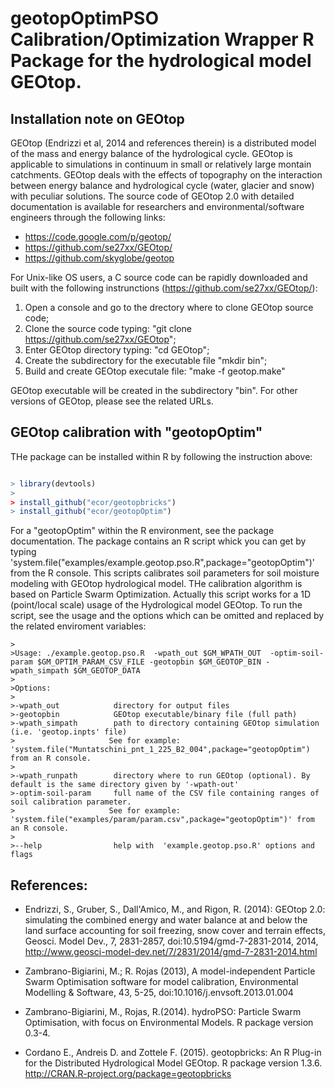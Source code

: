 
# geotopOptimPSO Calibration/Optimization Wrapper R Package for the hydrological model GEOtop.

## Installation note on GEOtop 

GEOtop (Endrizzi et al, 2014 and references therein) is a distributed model of the mass and energy balance of the hydrological cycle. GEOtop is applicable to simulations in continuum in small or relatively large montain catchments. GEOtop deals with the effects of topography on the interaction between energy balance and hydrological cycle (water, glacier and snow) with peculiar solutions. The source code of GEOtop 2.0 with detailed documentation is available for researchers and environmental/software engineers through the following links:

* https://code.google.com/p/geotop/
* https://github.com/se27xx/GEOtop/
* https://github.com/skyglobe/geotop

For  Unix-like OS users, a C source code can be rapidly downloaded and built with the following instrunctions (https://github.com/se27xx/GEOtop/):


1. Open a console and go to the drectory where to clone GEOtop source code;
2. Clone the source code typing: "git clone https://github.com/se27xx/GEOtop";
3. Enter GEOtop directory typing: "cd GEOtop";
4. Create the subdirectory for the executable file  "mkdir bin";
5. Build and create GEOtop executale file: "make -f geotop.make"

GEOtop executable will be created in the subdirectory "bin". 
For other versions of GEOtop, please see the related URLs. 

## GEOtop calibration with "geotopOptim"

THe package can be installed within R by following the instruction above: 
```R

> library(devtools)
>
> install_github("ecor/geotopbricks")
> install_github("ecor/geotopOptim")

```
For a "geotopOptim" within the R environment, see the package documentation. 
The package contains an R script whick you can get by typing 'system.file("examples/example.geotop.pso.R",package="geotopOptim")' from the R console.
This scripts calibrates soil parameters for soil moisture modeling with GEOtop hydrological model. THe calibration algorithm is based on Particle Swarm Optimization. 
Actually this script works for a 1D (point/local scale) usage of the Hydrological model GEOtop. 
To run the script, see the usage and the options which can be omitted and replaced by the related enviroment variables:

```
>
>Usage: ./example.geotop.pso.R  -wpath_out $GM_WPATH_OUT  -optim-soil-param $GM_OPTIM_PARAM_CSV_FILE -geotopbin $GM_GEOTOP_BIN -wpath_simpath $GM_GEOTOP_DATA 
>
>Options: 
>
>-wpath_out            directory for output files
>-geotopbin            GEOtop executable/binary file (full path)
>-wpath_simpath        path to directory containing GEOtop simulation  (i.e. 'geotop.inpts' file)
>					  See for example: 'system.file("Muntatschini_pnt_1_225_B2_004",package="geotopOptim") from an R console.
>
>-wpath_runpath        directory where to run GEOtop (optional). By default is the same directory given by '-wpath-out'
>-optim-soil-param     full name of the CSV file containing ranges of soil calibration parameter. 
>					  See for example: 'system.file("examples/param/param.csv",package="geotopOptim")' from an R console.
>				   
>--help                help with  'example.geotop.pso.R' options and flags
```



## References: 

* Endrizzi, S., Gruber, S., Dall'Amico, M., and Rigon, R. (2014): GEOtop 2.0: simulating the combined energy and water balance at and below the land surface accounting for soil freezing, snow cover and terrain effects, Geosci. Model Dev., 7, 2831-2857, doi:10.5194/gmd-7-2831-2014, 2014, http://www.geosci-model-dev.net/7/2831/2014/gmd-7-2831-2014.html

* Zambrano-Bigiarini, M.; R. Rojas (2013), A model-independent Particle Swarm Optimisation software for model
 calibration, Environmental Modelling & Software, 43, 5-25, doi:10.1016/j.envsoft.2013.01.004

*  Zambrano-Bigiarini, M., Rojas, R.(2014). hydroPSO: Particle Swarm Optimisation, with focus on Environmental Models. R
  package version 0.3-4.

* Cordano E.,  Andreis D. and Zottele F. (2015). geotopbricks: An R Plug-in for the Distributed
  Hydrological Model GEOtop. R package version 1.3.6. http://CRAN.R-project.org/package=geotopbricks


